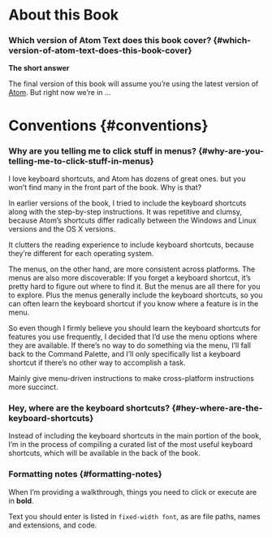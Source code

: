 # About this Book

### Which version of Atom Text does this book cover? {#which-version-of-atom-text-does-this-book-cover}

**The short answer**

The final version of this book will assume you’re using the latest version of [Atom](https://atom.io/). But right now we’re in …

# Conventions {#conventions}

### Why are you telling me to click stuff in menus? {#why-are-you-telling-me-to-click-stuff-in-menus}

I love keyboard shortcuts, and Atom has dozens of great ones. but you won’t find many in the front part of the book. Why is that?

In earlier versions of the book, I tried to include the keyboard shortcuts along with the step-by-step instructions. It was repetitive and clumsy, because Atom’s shortcuts differ radically between the Windows and Linux versions and the OS X versions.

It clutters the reading experience to include keyboard shortcuts, because they’re different for each operating system.

The menus, on the other hand, are more consistent across platforms. The menus are also more discoverable: If you forget a keyboard shortcut, it’s pretty hard to figure out where to find it. But the menus are all there for you to explore. Plus the menus generally include the keyboard shortcuts, so you can often learn the keyboard shortcut if you know where a feature is in the menu.

So even though I firmly believe you should learn the keyboard shortcuts for features you use frequently, I decided that I’d use the menu options where they are available. If there’s no way to do something via the menu, I’ll fall back to the Command Palette, and I’ll only specifically list a keyboard shortcut if there’s no other way to accomplish a task.

Mainly give menu-driven instructions to make cross-platform instructions more succinct.

### Hey, where are the keyboard shortcuts? {#hey-where-are-the-keyboard-shortcuts}

Instead of including the keyboard shortcuts in the main portion of the book, I’m in the process of compiling a curated list of the most useful keyboard shortcuts, which will be available in the back of the book.

### Formatting notes {#formatting-notes}

When I’m providing a walkthrough, things you need to click or execute are in **bold**.

Text you should enter is listed in `fixed-width font`, as are file paths, names and extensions, and code.
